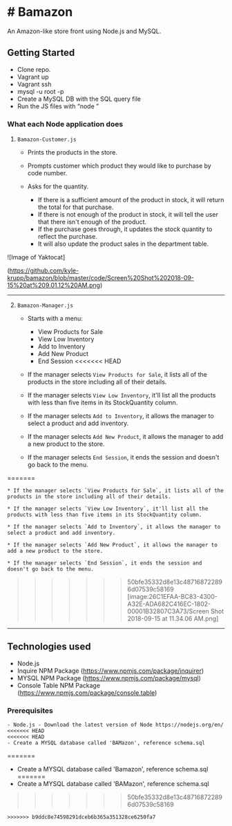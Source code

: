 # # Bamazon

An Amazon-like store front using Node.js and MySQL.

## Getting Started

- Clone repo.
- Vagrant up
- Vagrant ssh
- mysql -u root -p
- Create a MySQL DB with the SQL query file
- Run the JS files with “node <file name.js>”


### What each Node application does

1. `Bamazon-Customer.js`

    * Prints the products in the store.

    * Prompts customer which product they would like to purchase by code number.

    * Asks for the quantity.

      * If there is a sufficient amount of the product in stock, it will return the total for that purchase.
      * If there is not enough of the product in stock, it will tell the user that there isn't enough of the product.
      * If the purchase goes through, it updates the stock quantity to reflect the purchase.
      * It will also update the product sales in the department table.

![Image of Yaktocat]

(https://github.com/kyle-krupp/bamazon/blob/master/code/Screen%20Shot%202018-09-15%20at%209.01.12%20AM.png)




-----------------------

2. `Bamazon-Manager.js`

    * Starts with a menu:
        * View Products for Sale
        * View Low Inventory
        * Add to Inventory
        * Add New Product
        * End Session
<<<<<<< HEAD

    * If the manager selects `View Products for Sale`, it lists all of the products in the store including all of their details.

    * If the manager selects `View Low Inventory`, it'll list all the products with less than five items in its StockQuantity column.

    * If the manager selects `Add to Inventory`, it allows the manager to select a product and add inventory.

    * If the manager selects `Add New Product`, it allows the manager to add a new product to the store.

    * If the manager selects `End Session`, it ends the session and doesn't go back to the menu.

=======

    * If the manager selects `View Products for Sale`, it lists all of the products in the store including all of their details.

    * If the manager selects `View Low Inventory`, it'll list all the products with less than five items in its StockQuantity column.

    * If the manager selects `Add to Inventory`, it allows the manager to select a product and add inventory.

    * If the manager selects `Add New Product`, it allows the manager to add a new product to the store.

    * If the manager selects `End Session`, it ends the session and doesn't go back to the menu.

>>>>>>> 50bfe35332d8e13c487168722896d07539c58169
[image:26C1EFAA-BC83-4300-A32E-ADA682C416EC-1802-00001B32807C3A73/Screen Shot 2018-09-15 at 11.34.06 AM.png]



-----------------------


## Technologies used
- Node.js
- Inquire NPM Package (https://www.npmjs.com/package/inquirer)
- MYSQL NPM Package (https://www.npmjs.com/package/mysql)
- Console Table NPM Package (https://www.npmjs.com/package/console.table)

### Prerequisites

```
- Node.js - Download the latest version of Node https://nodejs.org/en/
<<<<<<< HEAD
<<<<<<< HEAD
- Create a MYSQL database called 'BAMazon', reference schema.sql
```
=======
- Create a MYSQL database called 'Bamazon', reference schema.sql
=======
- Create a MYSQL database called 'BAMazon', reference schema.sql
>>>>>>> 50bfe35332d8e13c487168722896d07539c58169
```
>>>>>>> b9ddc8e74598291dceb6b365a351328ce6250fa7
